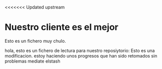 <<<<<<< Updated upstream
# Nuestro cliente es el mejor

Esto es un fichero muy chulo.

hola, esto es un fichero de lectura para nuestro reposiytorio:
Esto es una modificacion. estoy haciendo unos progresos que han sido retomados sin problemas mediate elstash
